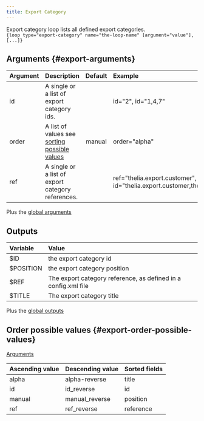 ```yaml
---
title: Export Category
---
```


Export category loop lists all defined export categories.   
`{loop type="export-category" name="the-loop-name" [argument="value"], [...]}`

## Arguments {#export-arguments}

| Argument | Description                                                                   | Default | Example                                                                          |
|----------|:------------------------------------------------------------------------------|:-------:|:---------------------------------------------------------------------------------|
| id       | A single or a list of export category ids.                                    |         | id="2", id="1,4,7"                                                               |
| order    | A list of values see [sorting possible values](#export-order-possible-values) | manual  | order="alpha"                                                                    |
| ref      | A single or a list of export category references.                             |         | ref="thelia.export.customer", id="thelia.export.customer,thelia.export.products" |

Plus the [global arguments](./global_arguments)

## Outputs

| Variable  | Value                                                          |
|:----------|:---------------------------------------------------------------|
| $ID       | the export category id                                         |
| $POSITION | the export category position                                   |
| $REF      | The export category reference, as defined in a config.xml file |
| $TITLE    | The export category title                                      |

Plus the [global outputs](./global_arguments)

## Order possible values {#export-order-possible-values}
[Arguments](#export-arguments)

| Ascending value | Descending value | Sorted fields |
|-----------------|------------------|:--------------|
| alpha           | alpha-reverse    | title         |
| id              | id_reverse       | id            |
| manual          | manual_reverse   | position      |
| ref             | ref_reverse      | reference     |
